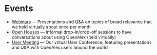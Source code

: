 # Events

* [Webinars](webinars.md) — Presentations and Q\&A on topics of broad relevance that we hold virtually about once per month
* [Open Houses](open-houses.md) — Informal drop-in/drop-off sessions to have conversations about using OpenAlex (held virtually)
* [User Meeting](user-meeting.md) — Our virtual User Conference, featuring presentations and Q&A with OpenAlex users around the world